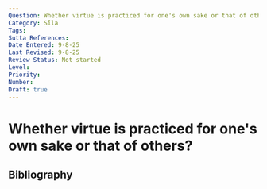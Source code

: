 ```yaml
---
Question: Whether virtue is practiced for one's own sake or that of others?
Category: Sīla
Tags: 
Sutta References: 
Date Entered: 9-8-25
Last Revised: 9-8-25
Review Status: Not started
Level: 
Priority: 
Number: 
Draft: true
---
```


# Whether virtue is practiced for one's own sake or that of others?

## Bibliography

<!-- 

Notes:



-->